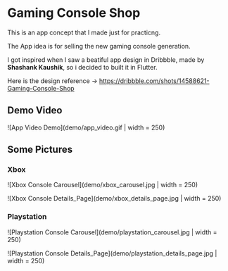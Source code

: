 # Gaming Console Shop
This is an app concept that I made just for practicng.

The App idea is for selling the new gaming console generation.

I got inspired when I saw a beatiful app design in Dribbble, made by <b>Shashank Kaushik</b>, so i decided to built it in Flutter.

Here is the design reference -> https://dribbble.com/shots/14588621-Gaming-Console-Shop

<h2>Demo Video</h2>

![App Video Demo](demo/app_video.gif | width = 250)

<h2>Some Pictures</h2>

<h3>Xbox</h3>

![Xbox Console Carousel](demo/xbox_carousel.jpg | width = 250)

![Xbox Console Details_Page](demo/xbox_details_page.jpg | width = 250)

<h3>Playstation</h3>

![Playstation Console Carousel](demo/playstation_carousel.jpg | width = 250)

![Playstation Console Details_Page](demo/playstation_details_page.jpg | width = 250)
